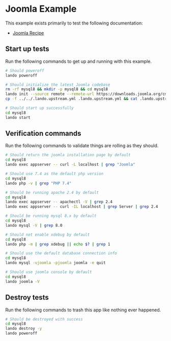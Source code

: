 Joomla Example
==============

This example exists primarily to test the following documentation:

* [Joomla Recipe](https://docs.devwithlando.io/tutorials/joomla.html)

## Start up tests

Run the following commands to get up and running with this example.

```bash
# Should poweroff
lando poweroff

# Should initialize the latest Joomla codebase
rm -rf mysql8 && mkdir -p mysql8 && cd mysql8
lando init --source remote --remote-url https://downloads.joomla.org/cms/joomla3/3-10-4/Joomla_3-10-4-Stable-Full_Package.tar.gz --recipe joomla --webroot . --name lando-joomla-mysql8 --option database=mysql:8.0.22
cp -f ../../.lando.upstream.yml .lando.upstream.yml && cat .lando.upstream.yml

# Should start up successfully
cd mysql8
lando start
```

## Verification commands

Run the following commands to validate things are rolling as they should.

```bash
# Should return the joomla installation page by default
cd mysql8
lando exec appserver -- curl -L localhost | grep "Joomla"

# Should use 7.4 as the default php version
cd mysql8
lando php -v | grep "PHP 7.4"

# Should be running apache 2.4 by default
cd mysql8
lando exec appserver -- apachectl -V | grep 2.4
lando exec appserver -- curl -IL localhost | grep Server | grep 2.4

# Should be running mysql 8.x by default
cd mysql8
lando mysql -V | grep 8.0

# Should not enable xdebug by default
cd mysql8
lando php -m | grep xdebug || echo $? | grep 1

# Should use the default database connection info
cd mysql8
lando mysql -ujoomla -pjoomla joomla -e quit

# Should use joomla console by default
cd mysql8
lando joomla -V
```

## Destroy tests

Run the following commands to trash this app like nothing ever happened.

```bash
# Should be destroyed with success
cd mysql8
lando destroy -y
lando poweroff
```
